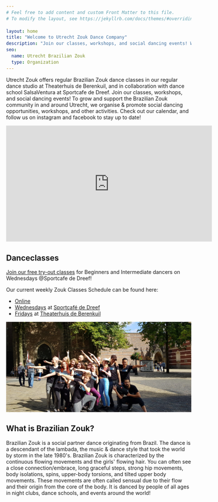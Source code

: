 ```yaml
---
# Feel free to add content and custom Front Matter to this file.
# To modify the layout, see https://jekyllrb.com/docs/themes/#overriding-theme-defaults

layout: home
title: "Welcome to Utrecht Zouk Dance Company"
description: "Join our classes, workshops, and social dancing events! We help grow & support the Brazilian Zouk community in and around Utrecht."
seo:
  name: Utrecht Brazilian Zouk
  type: Organization
---
```


Utrecht Zouk offers regular Brazilian Zouk dance classes in our regular dance studio at Theaterhuis de Berenkuil,
and in collaboration with dance school SalsaVentura at Sportcafe de Dreef.
Join our classes,
workshops,
and social dancing events!
To grow and support the Brazilian Zouk community in and around Utrecht,
we organise & promote social dancing opportunities,
workshops,
and other activities.
Check out our calendar,
and follow us on instagram and facebook
to stay up to date!

<section>
  <div class="responsive-video">
  <iframe
    allow="accelerometer; autoplay; encrypted-media; gyroscope; picture-in-picture"
    allowfullscreen
    frameborder="0"
    height="315"
    src="https://www.youtube.com/embed/_bbMZ0g-d9g"
    width="560"
  ></iframe>
  </div>
</section>

## Danceclasses
[Join our free try-out classes](/wednesday-classes) for Beginners and Intermediate dancers
on Wednesdays @Sportcafe de Dreef!

Our current weekly Zouk Classes Schedule can be found here:
* [Online](/online-classes)
* [Wednesdays](/wednesday-classes) at [Sportcafé de Dreef](https://www.google.com/maps/place/Sportcafe+De+Dreef/@52.1210203,5.1168421,17z/data=!3m1!4b1!4m5!3m4!1s0x47c66f20f13d3cad:0x4866ca24be334309!8m2!3d52.1210203!4d5.1190308)
* [Fridays](/friday-classes) at [Theaterhuis de Berenkuil](https://deberenkuil.nl)

![alt text](/international-zouk-day-2018.jpg "International Zouk Day Flashmob 2018")

## What is Brazilian Zouk?
Brazilian Zouk is a social partner dance originating from Brazil.
The dance is a descendant of the lambada,
the music & dance style that took the world by storm in the late 1980's.
Brazilian Zouk is characterized by the continuous flowing movements and the girls' flowing hair.
You can often see a close connection/embrace,
long graceful steps,
strong hip movements,
body isolations,
spins,
upper-body torsions,
and tilted upper body movements.
These movements are often called sensual due to their flow
and their origin from the core of the body.
It is danced by people of all ages in
night clubs,
dance schools,
and events around the world!
